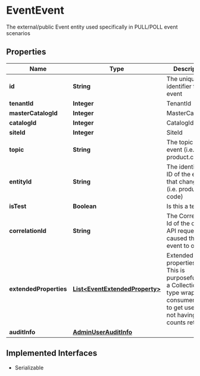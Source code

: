 

# EventEvent

The external/public Event entity used specifically in PULL/POLL event scenarios

## Properties

| Name | Type | Description | Notes |
|------------ | ------------- | ------------- | -------------|
|**id** | **String** | The unique identifier for an event |  [optional] |
|**tenantId** | **Integer** | TenantId |  [optional] |
|**masterCatalogId** | **Integer** | MasterCatalogId |  [optional] |
|**catalogId** | **Integer** | CatalogId |  [optional] |
|**siteId** | **Integer** | SiteId |  [optional] |
|**topic** | **String** | The topic of the event (i.e. product.created) |  [optional] |
|**entityId** | **String** | The identifier / ID of the entity that changed (i.e. product code) |  [optional] |
|**isTest** | **Boolean** | Is this a test? |  [optional] |
|**correlationId** | **String** | The Correlation Id of the original API request that caused this event to occur |  [optional] |
|**extendedProperties** | [**List&lt;EventExtendedProperty&gt;**](EventExtendedProperty.md) | Extended properties. Note: This is purposefully not a CollectionBase type wrapper so consumers start to get used to not having counts returned. |  [optional] |
|**auditInfo** | [**AdminUserAuditInfo**](AdminUserAuditInfo.md) |  |  [optional] |


## Implemented Interfaces

* Serializable


